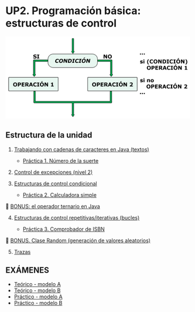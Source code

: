 
# UP2. Programación básica: estructuras de control

![control](comtrol.jpg)

## Estructura de la unidad
1.  [Trabajando con cadenas de caracteres en Java (textos)](https://pbendom3.github.io/prog-1cfgs-daw/ups/UP2/2_1_cadenas/index.html)

      - [Práctica 1. Número de la suerte](Práctica1_Número_de_la_suerte.pdf)
     
2.  [Control de excepciones (nivel 2)](https://pbendom3.github.io/prog-1cfgs-daw/ups/UP2/2_2_excepciones/index.html)
3.  [Estructuras de control condicional](https://pbendom3.github.io/prog-1cfgs-daw/ups/UP2/2_3_condicionales/index.html)

      - [Práctica 2. Calculadora simple](Práctica_2_Calculadora.pdf)

:gift: [BONUS: el operador ternario en Java](https://pbendom3.github.io/prog-1cfgs-daw/ups/UP2/2_4_ternario/index.html)

4.  [Estructuras de control repetitivas/iterativas (bucles)](https://pbendom3.github.io/prog-1cfgs-daw/ups/UP2/2_5_bucles/index.html)

      - [Práctica 3. Comprobador de ISBN](Práctica_3_Comprobador_ISBN.pdf)
   
:gift: [BONUS. Clase Random (generación de valores aleatorios)]()
   
5.  [Trazas]()
   
## EXÁMENES
- [Teórico - modelo A](1_EXAMEN_TEÓRICO_UD2_DAM.pdf)
- [Teórico - modelo B](2_EXAMEN_TEÓRICO_UD2_DAW.pdf)
- [Práctico - modelo A](3_EXAMEN_PRÁCTICO_UD2_A.pdf)
- [Práctico - modelo B](4_EXAMEN_PRÁCTICO_UD2_B.pdf)
